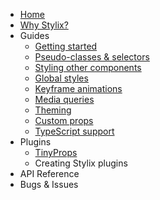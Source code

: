 - [Home](/)
- [Why Stylix?](/why-stylix)
- Guides
  - [Getting started](/getting-started)
  - [Pseudo-classes & selectors](/selectors)
  - [Styling other components](/other-components)
  - [Global styles](/global-styles)
  - [Keyframe animations](/keyframes)
  - [Media queries](/media-queries)
  - [Theming](/themes)
  - [Custom props](/custom-props)
  - [TypeScript support](/typescript)
- Plugins
  - [TinyProps](/tinyprops)
  - Creating Stylix plugins
- API Reference
- Bugs & Issues
